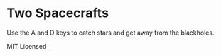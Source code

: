 # Two Spacecrafts

Use the A and D keys to catch stars and get away from the blackholes.

MIT Licensed
